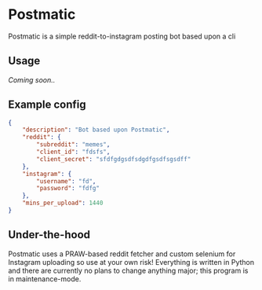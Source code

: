 # Postmatic

Postmatic is a simple reddit-to-instagram posting bot based upon a cli

## Usage

*Coming soon..*

## Example config

```json
{
    "description": "Bot based upon Postmatic",
    "reddit": {
        "subreddit": "memes",
        "client_id": "fdsfs",
        "client_secret": "sfdfgdgsdfsdgdfgsdfsgsdff"
    },
    "instagram": {
        "username": "fd",
        "password": "fdfg"
    },
    "mins_per_upload": 1440
}
```

## Under-the-hood

Postmatic uses a PRAW-based reddit fetcher and custom selenium for Instagram uploading so use at your own risk! Everything is written in Python and there are currently no plans to change anything major; this program is in maintenance-mode.
